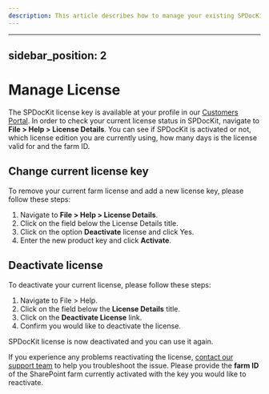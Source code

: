 ```yaml
---
description: This article describes how to manage your existing SPDocKit license.
---
```


---
sidebar_position: 2
---

# Manage License

The SPDocKit license key is available at your profile in our [Customers Portal](https://my.syskit.com). In order to check your current license status in SPDocKit, navigate to **File &gt; Help &gt; License Details**. You can see if SPDocKit is activated or not, which license edition you are currently using, how many days is the license valid for and the farm ID.

## Change current license key

To remove your current farm license and add a new license key, please follow these steps:

1. Navigate to **File &gt; Help &gt; License Details**.
2. Click on the field below the License Details title.
3. Click on the option **Deactivate** license and click Yes. 
4. Enter the new product key and click **Activate**.

## Deactivate license

To deactivate your current license, please follow these steps:

1. Navigate to File &gt; Help. 
2. Click on the field below the **License Details** title.
3. Click on the **Deactivate License** link. 
4. Confirm you would like to deactivate the license.

SPDocKit license is now deactivated and you can use it again.

If you experience any problems reactivating the license, [contact our support team](https://www.syskit.com/company/contact-us/) to help you troubleshoot the issue. Please provide the **farm ID** of the SharePoint farm currently activated with the key you would like to reactivate.

